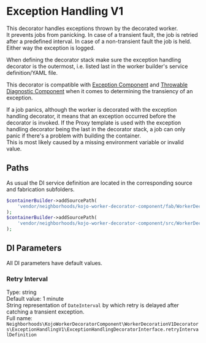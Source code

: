 # Exception Handling V1
This decorator handles exceptions thrown by the decorated worker.  
It prevents jobs from panicking. In case of a transient fault, the job is retried after a predefined interval. In case of a non-transient fault the job is held. Either way the exception is logged.

When defining the decorator stack make sure the exception handling decorator is the outermost, i.e. listed last in the worker builder's service definition/YAML file.

This decorator is compatible with [Exception Component](https://github.com/neighborhoods/ExceptionComponent) and [Throwable Diagnostic Component](https://github.com/neighborhoods/ThrowableDiagnosticComponent) when it comes to determining the transiency of an exception.

If a job panics, although the worker is decorated with the exception handling decorator, it means that an exception occurred before the decorator is invoked. If the Proxy template is used with the exception handling decorator being the last in the decorator stack, a job can only panic if there's a problem with building the container.  
This is most likely caused by a missing environment variable or invalid value.

## Paths
As usual the DI service definition are located in the corresponding source and fabrication subfolders.
``` php
$containerBuilder->addSourcePath(
    'vendor/neighborhoods/kojo-worker-decorator-component/fab/WorkerDecorationV1Decorators/ExceptionHandlingV1'
);
$containerBuilder->addSourcePath(
    'vendor/neighborhoods/kojo-worker-decorator-component/src/WorkerDecorationV1Decorators/ExceptionHandlingV1'
);
```

## DI Parameters
All DI parameters have default values.

### Retry Interval
Type: string  
Default value: 1 minute  
String representation of `DateInterval` by which retry is delayed after catching a transient exception.  
Full name: `Neighborhoods\KojoWorkerDecoratorComponent\WorkerDecorationV1Decorators\ExceptionHandlingV1\ExceptionHandlingDecoratorInterface.retryIntervalDefinition`
  